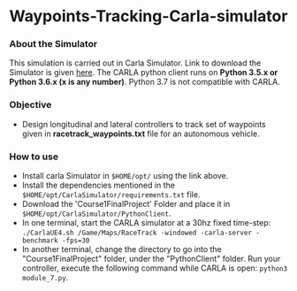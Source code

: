# Waypoints-Tracking-Carla-simulator

### About the Simulator ###
This simulation is carried out in Carla Simulator. Link to download the Simulator is given [here](https://d3c33hcgiwev3.cloudfront.net/3dXfty7_EemFOA6Hm29iNA_de05a1c02eff11e9821ed19f5bd73b7b_CarlaUE4Ubuntu.tar.gz?Expires=1606348800&Signature=Fd5eJmEkk0x9CWknmioKTAZoXKoKAbn0eyCY8-9ikxqlxzxp4Gev5t3lASeXPd17QM5Mpsl0laKEVPZ~MFprug3LvwiJdv0Gi43-GQMAUIujeAC5rTjD2w9zzZa5fUb37rFnGl0zngiD9yHK9dvgPjHcu2P1GBcXNNXlo0Zujng_&Key-Pair-Id=APKAJLTNE6QMUY6HBC5A).
The CARLA python client runs on **Python 3.5.x or Python 3.6.x (x is any number)**. Python 3.7 is not compatible with CARLA.

### Objective ### 
* Design longitudinal and lateral controllers to track set of waypoints given in **racetrack_waypoints.txt** file for an autonomous vehicle.

### How to use ###
* Install carla Simulator in `$HOME/opt/` using the link above.
* Install the dependencies mentioned in the `$HOME/opt/CarlaSimulator/requirements.txt` file.
* Download the 'Course1FinalProject' Folder and place it in `$HOME/opt/CarlaSimulator/PythonClient`.
* In one terminal, start the CARLA simulator at a 30hz fixed time-step: `./CarlaUE4.sh /Game/Maps/RaceTrack -windowed -carla-server -benchmark -fps=30`
* In another terminal, change the directory to go into the "Course1FinalProject" folder, under the "PythonClient" folder. Run your controller, execute the following command while CARLA is open: `python3 module_7.py`.

